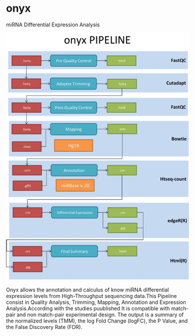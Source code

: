 onyx
====

miRNA Differential Expression Analysis

![](mi_RNA_pipeline_summary.jpg)

Onyx allows the annotation and calculus of know miRNA differential expression levels from High-Throughput sequencing data.This Pipeline consist in Quality Analysis, Trimming, Mapping, Annotation and Expression Analysis.According with the studies puublished It is compatible with match-pair and non match-pair experimental design. The output is a summary of the normalized levels (TMM), the log Fold Change (logFC), the P Value, and the False Discovery Rate (FDR).
